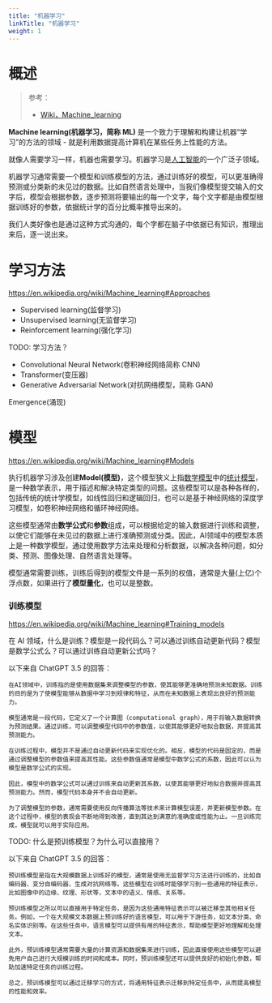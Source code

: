 ```yaml
---
title: "机器学习"
linkTitle: "机器学习"
weight: 1
---
```


# 概述

> 参考：
>
> - [Wiki，Machine_learning](https://en.wikipedia.org/wiki/Machine_learning)

**Machine learning(机器学习，简称 ML)** 是一个致力于理解和构建让机器“学习”的方法的领域 - 就是利用数据提高计算机在某些任务上性能的方法。

就像人需要学习一样，机器也需要学习。机器学习是[人工智能](/docs/12.人工智能/12.人工智能.md)的一个广泛子领域。

机器学习通常需要一个模型和训练模型的方法，通过训练好的模型，可以更准确得预测或分类新的未见过的数据。比如自然语言处理中，当我们像模型提交输入的文字后，模型会根据参数，逐步预测将要输出的每一个文字，每个文字都是由模型根据训练好的参数，依据统计学的百分比概率推导出来的。

我们人类好像也是通过这种方式沟通的，每个字都在脑子中依据已有知识，推理出来后，逐一说出来。

# 学习方法

https://en.wikipedia.org/wiki/Machine_learning#Approaches

- Supervised learning(监督学习)
- Unsupervised learning(无监督学习)
- Reinforcement learning(强化学习)

TODO: 学习方法？

- Convolutional Neural Network(卷积神经网络简称 CNN)
- Transformer(变压器)
- Generative Adversarial Network(对抗网络模型，简称 GAN)

Emergence(涌现)

# 模型

https://en.wikipedia.org/wiki/Machine_learning#Models

执行机器学习涉及创建**Model(模型)**，这个模型狭义上指[数学模型](https://en.wikipedia.org/wiki/Mathematical_model)中的[统计模型](https://en.wikipedia.org/wiki/Statistical_model)，是一种数学表示，用于描述和解决特定类型的问题。这些模型可以是各种各样的，包括传统的统计学模型，如线性回归和逻辑回归，也可以是基于神经网络的深度学习模型，如卷积神经网络和循环神经网络。

这些模型通常由**数学公式**和**参数**组成，可以根据给定的输入数据进行训练和调整，以使它们能够在未见过的数据上进行准确预测或分类。因此，AI领域中的模型本质上是一种数学模型，通过使用数学方法来处理和分析数据，以解决各种问题，如分类、预测、图像处理、自然语言处理等。

模型通常需要训练，训练后得到的模型文件是一系列的权值，通常是大量(上亿)个浮点数，如果进行了**模型量化**，也可以是整数。

### 训练模型

https://en.wikipedia.org/wiki/Machine_learning#Training_models

在 AI 领域，什么是训练？模型是一段代码么？可以通过训练自动更新代码？模型是数学公式么？可以通过训练自动更新公式吗？

以下来自 ChatGPT 3.5 的回答：

```text
在AI领域中，训练指的是使用数据集来调整模型的参数，使其能够更准确地预测未知数据。训练的目的是为了使模型能够从数据中学习到规律和特征，从而在未知数据上表现出良好的预测能力。

模型通常是一段代码，它定义了一个计算图（computational graph），用于将输入数据转换为预测结果。通过训练，可以调整模型代码中的参数值，以使其能够更好地拟合数据，并提高其预测能力。

在训练过程中，模型并不是通过自动更新代码来实现优化的。相反，模型的代码是固定的，而是通过调整模型的参数值来提高其性能。这些参数值通常是模型中数学公式的系数，因此可以认为模型是数学公式的实现。

因此，模型中的数学公式可以通过训练来自动更新其系数，以使其能够更好地拟合数据并提高其预测能力。然而，模型代码本身并不会自动更新。

为了调整模型的参数，通常需要使用反向传播算法等技术来计算模型误差，并更新模型参数。在这个过程中，模型的表现会不断地得到改善，直到其达到满意的准确度或性能为止。一旦训练完成，模型就可以用于实际应用。
```

TODO: 什么是预训练模型？为什么可以直接用？

以下来自 ChatGPT 3.5 的回答：

```text
预训练模型是指在大规模数据上训练好的模型，通常是使用无监督学习方法进行训练的，比如自编码器、变分自编码器、生成对抗网络等。这些模型在训练时能够学习到一些通用的特征表示，比如图像中的边缘、纹理、形状等，文本中的语义、情感、关系等。

预训练模型之所以可以直接用于特定任务，是因为这些通用特征表示可以被迁移至其他相关任务。例如，一个在大规模文本数据上预训练好的语言模型，可以用于下游任务，如文本分类、命名实体识别等。在这些任务中，语言模型可以提供有用的特征表示，帮助模型更好地理解和处理文本。

此外，预训练模型通常需要大量的计算资源和数据集来进行训练，因此直接使用这些模型可以避免用户自己进行大规模训练的时间和成本。同时，预训练模型还可以提供良好的初始化参数，帮助加速特定任务的训练过程。

总之，预训练模型可以通过迁移学习的方式，将通用特征表示迁移到特定任务中，从而提高模型的性能和效率。
```
